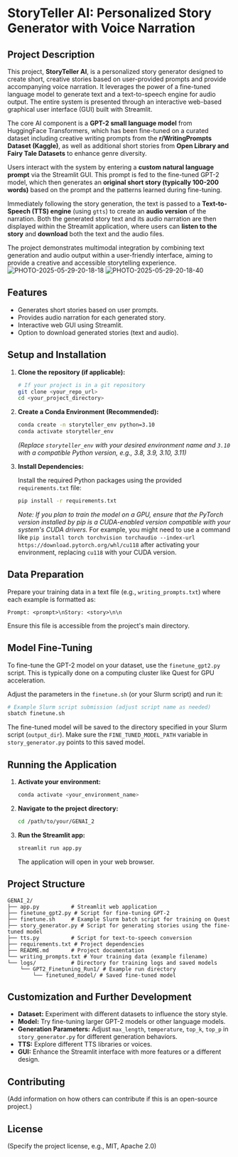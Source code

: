 # StoryTeller AI: Personalized Story Generator with Voice Narration

## Project Description

This project, **StoryTeller AI**, is a personalized story generator designed to create short, creative stories based on user-provided prompts and provide accompanying voice narration. It leverages the power of a fine-tuned language model to generate text and a text-to-speech engine for audio output. The entire system is presented through an interactive web-based graphical user interface (GUI) built with Streamlit.

The core AI component is a **GPT-2 small language model** from HuggingFace Transformers, which has been fine-tuned on a curated dataset including creative writing prompts from the **r/WritingPrompts Dataset (Kaggle)**, as well as additional short stories from **Open Library and Fairy Tale Datasets** to enhance genre diversity.

Users interact with the system by entering a **custom natural language prompt** via the Streamlit GUI. This prompt is fed to the fine-tuned GPT-2 model, which then generates an **original short story (typically 100-200 words)** based on the prompt and the patterns learned during fine-tuning.

Immediately following the story generation, the text is passed to a **Text-to-Speech (TTS) engine** (using `gtts`) to create an **audio version** of the narration. Both the generated story text and its audio narration are then displayed within the Streamlit application, where users can **listen to the story** and **download** both the text and the audio files.

The project demonstrates multimodal integration by combining text generation and audio output within a user-friendly interface, aiming to provide a creative and accessible storytelling experience.
![PHOTO-2025-05-29-20-18-18](https://github.com/user-attachments/assets/9f7ac7b2-b137-4c32-a62c-f714468a83b8)
![PHOTO-2025-05-29-20-18-40](https://github.com/user-attachments/assets/86484d65-4b0c-4cb6-a13f-7a40942241a2)


## Features

- Generates short stories based on user prompts.
- Provides audio narration for each generated story.
- Interactive web GUI using Streamlit.
- Option to download generated stories (text and audio).

## Setup and Installation

1.  **Clone the repository (if applicable):**

    ```bash
    # If your project is in a git repository
    git clone <your_repo_url>
    cd <your_project_directory>
    ```

2.  **Create a Conda Environment (Recommended):**

    ```bash
    conda create -n storyteller_env python=3.10
    conda activate storyteller_env
    ```
    *(Replace `storyteller_env` with your desired environment name and `3.10` with a compatible Python version, e.g., 3.8, 3.9, 3.10, 3.11)*

3.  **Install Dependencies:**

    Install the required Python packages using the provided `requirements.txt` file:

    ```bash
    pip install -r requirements.txt
    ```

    *Note: If you plan to train the model on a GPU, ensure that the PyTorch version installed by pip is a CUDA-enabled version compatible with your system's CUDA drivers.* For example, you might need to use a command like `pip install torch torchvision torchaudio --index-url https://download.pytorch.org/whl/cu118` after activating your environment, replacing `cu118` with your CUDA version.

## Data Preparation

Prepare your training data in a text file (e.g., `writing_prompts.txt`) where each example is formatted as:

```
Prompt: <prompt>\nStory: <story>\n\n
```

Ensure this file is accessible from the project's main directory.

## Model Fine-Tuning

To fine-tune the GPT-2 model on your dataset, use the `finetune_gpt2.py` script. This is typically done on a computing cluster like Quest for GPU acceleration.

Adjust the parameters in the `finetune.sh` (or your Slurm script) and run it:

```bash
# Example Slurm script submission (adjust script name as needed)
sbatch finetune.sh
```

The fine-tuned model will be saved to the directory specified in your Slurm script (`output_dir`). Make sure the `FINE_TUNED_MODEL_PATH` variable in `story_generator.py` points to this saved model.

## Running the Application

1.  **Activate your environment:**

    ```bash
    conda activate <your_environment_name>
    ```

2.  **Navigate to the project directory:**

    ```bash
    cd /path/to/your/GENAI_2
    ```

3.  **Run the Streamlit app:**

    ```bash
    streamlit run app.py
    ```

    The application will open in your web browser.

## Project Structure

```
GENAI_2/
├── app.py          # Streamlit web application
├── finetune_gpt2.py # Script for fine-tuning GPT-2
├── finetune.sh     # Example Slurm batch script for training on Quest
├── story_generator.py # Script for generating stories using the fine-tuned model
├── tts.py          # Script for text-to-speech conversion
├── requirements.txt # Project dependencies
├── README.md       # Project documentation
└── writing_prompts.txt # Your training data (example filename)
└── logs/           # Directory for training logs and saved models
    └── GPT2_Finetuning_Run1/ # Example run directory
        └── finetuned_model/ # Saved fine-tuned model
```

## Customization and Further Development

- **Dataset:** Experiment with different datasets to influence the story style.
- **Model:** Try fine-tuning larger GPT-2 models or other language models.
- **Generation Parameters:** Adjust `max_length`, `temperature`, `top_k`, `top_p` in `story_generator.py` for different generation behaviors.
- **TTS:** Explore different TTS libraries or voices.
- **GUI:** Enhance the Streamlit interface with more features or a different design.

## Contributing

(Add information on how others can contribute if this is an open-source project.)

## License

(Specify the project license, e.g., MIT, Apache 2.0) 
